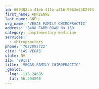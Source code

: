 ```yaml
---
id: 609402ca-41eb-411b-a216-9063e5582f94
first_name: ADRIENNE
last_name: SNELL
org_name: 'VEGAS FAMILY CHIROPRACTIC'
address: '8400 FARM ROAD No.150'
category: complementary-medicine
services:
  - chiropractors
phone: '7022092722'
city: 'LAS VEGAS'
state: NV
zip: '89131'
title: 'VEGAS FAMILY CHIROPRACTIC'
_geoloc:
  lng: -115.24685
  lat: 36.294596
---
```

